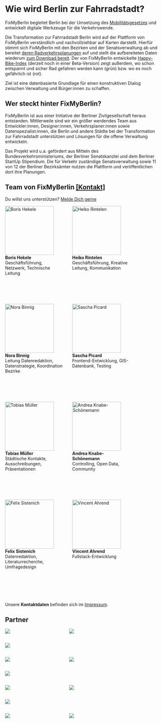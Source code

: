 # Wie wird Berlin zur Fahrradstadt?
FixMyBerlin begleitet Berlin bei der Umsetzung des [Mobilitätsgesetzes](https://www.berlin.de/senuvk/verkehr/mobilitaetsgesetz/ "Mobilitätsgesetzes") und entwickelt digitale Werkzeuge für die Verkehrswende.

Die Transformation zur Fahrradstadt Berlin wird auf der Plattform von FixMyBerlin verständlich und nachvollziehbar auf Karten darstellt. Hierfür stimmt sich FixMyBerlin mit den Bezirken und der Senatsverwaltung ab und bereitet [deren Radverkehrsplanungen](/zustand "Karte mit Planungen") auf und stellt die aufbereiteten Daten wiederum [zum Download bereit](/api "API von FixMyBerlin"). Der von FixMyBerlin entwickelte [Happy-Bike-Index](/zustand "Karte zum Happy-Bike-Index") (derzeit noch in einer Beta-Version) zeigt außerdem, wo schon entspannt und sicher Rad gefahren werden kann (grün) bzw. wo es noch gefährlich ist (rot).

Ziel ist eine datenbasierte Grundlage für einen konstruktiven Dialog zwischen Verwaltung und Bürger:innen zu schaffen.


## Wer steckt hinter FixMyBerlin?
FixMyBerlin ist aus einer Initiative der Berliner Zivilgesellschaft heraus entstanden. Mittlerweile sind wir ein größer werdendes Team aus Entwickler:innen, Designer:innen, Verkehrsplaner:innen sowie Datenspezialist:innen, die Berlin und andere Städte bei der Transformation zur Fahrradstadt unterstützen und Lösungen für die offene Verwaltung entwickeln.

Das Projekt wird u.a. gefördert aus Mitteln des Bundesverkehrsministeriums, der Berliner Senatskanzlei und dem Berliner StartUp Stipendium. Die für Verkehr zuständige Senatsverwaltung sowie 11 von 12 der Berliner Bezirksämter nutzen die Plattform und veröffentlichen dort ihre Planungen.

## Team von FixMyBerlin [[Kontakt]](/impressum)
Du willst uns unterstützen? [Melde Dich gerne](/jobs)
<div class="teamportrait">
  <img src="/uploads/team/FixMyBerlin_Boris Hekele.png" alt="Boris Hekele" title="Boris Hekele" style="width: 160px" /><br />
  <strong>Boris Hekele</strong><br />
  Geschäftsführung, Netzwerk, Technische Leitung
</div>
<div class="teamportrait">
  <img src="/uploads/team/HeikoRintelen_hell.jpg" alt="Heiko Rintelen" title="Heiko Rintelen" style="width: 160px" /><br />
  <strong>Heiko Rintelen</strong><br />
  Geschäftsführung, Kreative Leitung, Kommunikation
</div>
<div class="teamportrait">
  <img src="/uploads/team/FixMyBerlin_NoraBinnig.jpg" alt="Nora Binnig" title="Nora Binnig" style="width: 160px" /><br />
  <strong>Nora Binnig</strong><br />
  Leitung Datenredaktion, Datenstrategie, Koordination Bezirke
</div>
<div class="teamportrait">
  <img src="/uploads/team/sascha_picard.jpg" alt="Sascha Picard" title="Sascha Picard" style="width: 160px" /><br />
  <strong>Sascha Picard</strong><br />
  Frontend-Entwicklung, GIS-Datenbank, Testing
</div>
<div class="teamportrait">
  <img src="/uploads/team/Tobi-350x400.jpg" alt="Tobias Müller" title="Tobias Müller" style="width: 160px" /><br />
  <strong>Tobias Müller</strong><br />
  Städtische Kontakte, Ausschreibungen, Präsentationen
</div>
<div class="teamportrait">
  <img src="/uploads/team/Andrea.png" alt="Andrea Knabe-Schönemann" title="Andrea Knabe-Schönemann" style="width: 160px" /><br />
  <strong>Andrea Knabe-Schönemann</strong><br />
  Controlling, Open Data, Community
</div>
<div class="teamportrait">
  <img src="/uploads/team/Felix_350x400.jpg" alt="Felix Sistenich" title="Felix Sistenich" style="width: 160px" /><br />
  <strong>Felix Sistenich</strong><br />
  Datenredaktion, Literaturrecherche, Umfragedesign
</div>
<div class="teamportrait">
  <img src="/uploads/team/VincentArendt.png" alt="Vincent Ahrend" title="Vincent Ahrend" style="width: 160px" /><br />
  <strong>Vincent Ahrend</strong><br />
  Fullstack-Entwicklung
</div>
<div style="clear: left;"></div>

Unsere **Kontaktdaten** befinden sich im [Impressum](/impressum "Zum Impressum").

## Partner
<style type="text/css">
  .teamportrait {
    width: 190px;
    height: 290px;
    padding: 0 30px 30px 0;
    float: left;
  }
  .partner {
    width: 180px;
    padding: 0 30px 30px 0;
    float: left;
  }
</style>

<div class="partner">
  <a href="https://www.adfc.de/" target="_blank"><img src="/uploads/partner/adfc.png" /></a>
</div>
<div class="partner">
  <a href="https://entrepreneurship.htw-berlin.de/stipendium/berliner-startup-stipendium/" target="_blank"><img src="/uploads/partner/berlin-startup-stipendium.png" /></a>
</div>
<div class="partner">
  <a href="https://www.bmvi.de/" target="_blank"><img src="/uploads/partner/bmvi.png" /></a>
</div>
<br clear="both" />
<div class="partner">
  <a href="https://changing-cities.org/" target="_blank"><img src="/uploads/partner/changing-cities.png" /></a>
</div>
<div class="partner">
  <a href="https://www.citylab-berlin.org/" target="_blank"><img src="/uploads/partner/citylab-berlin.png" /></a>
</div>
<div class="partner">
  <a href="https://www.htw.de/" target="_blank"><img src="/uploads/partner/htw.jpg" /></a>
</div>
<br clear="both" />
<div class="partner">
  <a href="https://prototypefund.de/" target="_blank"><img src="/uploads/partner/prototype-fund.jpg" /></a>
</div>
<div class="partner">
  <a href="https://www.berlin.de/rbmskzl/" target="_blank"><img src="/uploads/partner/senatskanzlei-berlin.png" /></a>
</div>
<div class="partner">
  <a href="https://www.berlin.de/sen/uvk/" target="_blank"><img src="/uploads/partner/senat-verkehr-berlin.png" /></a>
</div>
<br clear="both" />
<div class="partner">
  <a href="https://www.tu-berlin.de/" target="_blank"><img src="/uploads/partner/tu-berlin.png" /></a>
</div>
<div class="partner">
  <a href="https://tu-dresden.de/" target="_blank"><img src="/uploads/partner/tu-dresden.png" /></a>
</div>
